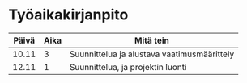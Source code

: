 # Työaikakirjanpito

Päivä | Aika | Mitä tein
----- | ---- | ---------
10.11 | 3 | Suunnittelua ja alustava vaatimusmäärittely
12.11 | 1 | Suunnittelua, ja projektin luonti
